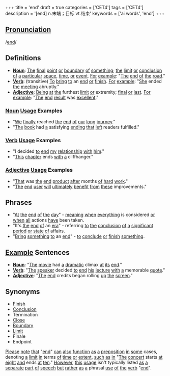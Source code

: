 +++
title = 'end'
draft = true
categories = ['CET4']
tags = ['CET4']
description = '[end] n.末端；目标 vt.结束'
keywords = ['ai words', 'end']
+++

## [Pronunciation](/post/pronunciation/)
/[end](/post/end/)/

## Definitions
- **[Noun](/post/noun/)**: [The](/post/the/) [final](/post/final/) [point](/post/point/) [or](/post/or/) [boundary](/post/boundary/) [of](/post/of/) [something](/post/something/); [the](/post/the/) [limit](/post/limit/) [or](/post/or/) [conclusion](/post/conclusion/) [of](/post/of/) [a](/post/a/) [particular](/post/particular/) [space](/post/space/), [time](/post/time/), [or](/post/or/) [event](/post/event/). [For](/post/for/) [example](/post/example/): "[The](/post/the/) [end](/post/end/) [of](/post/of/) [the](/post/the/) [road](/post/road/)." 
- **[Verb](/post/verb/)**: (transitive) [To](/post/to/) [bring](/post/bring/) [to](/post/to/) an [end](/post/end/) [or](/post/or/) [finish](/post/finish/). [For](/post/for/) [example](/post/example/): "[She](/post/she/) ended [the](/post/the/) [meeting](/post/meeting/) abruptly."
- **[Adjective](/post/adjective/)**: [Being](/post/being/) [at](/post/at/) [the](/post/the/) furthest [limit](/post/limit/) [or](/post/or/) extremity; [final](/post/final/) [or](/post/or/) [last](/post/last/). [For](/post/for/) [example](/post/example/): "[The](/post/the/) [end](/post/end/) [result](/post/result/) was [excellent](/post/excellent/)."

### [Noun](/post/noun/) [Usage](/post/usage/) Examples
- "[We](/post/we/) [finally](/post/finally/) reached [the](/post/the/) [end](/post/end/) [of](/post/of/) [our](/post/our/) [long](/post/long/) [journey](/post/journey/)."
- "[The](/post/the/) [book](/post/book/) had [a](/post/a/) satisfying [ending](/post/ending/) [that](/post/that/) [left](/post/left/) readers fulfilled."

### [Verb](/post/verb/) [Usage](/post/usage/) Examples
- "I decided [to](/post/to/) [end](/post/end/) [my](/post/my/) [relationship](/post/relationship/) [with](/post/with/) [him](/post/him/)."
- "[This](/post/this/) [chapter](/post/chapter/) ends [with](/post/with/) [a](/post/a/) cliffhanger."

### [Adjective](/post/adjective/) [Usage](/post/usage/) Examples
- "[That](/post/that/) was [the](/post/the/) [end](/post/end/) [product](/post/product/) [after](/post/after/) months [of](/post/of/) [hard](/post/hard/) [work](/post/work/)."
- "[The](/post/the/) [end](/post/end/) [user](/post/user/) [will](/post/will/) [ultimately](/post/ultimately/) [benefit](/post/benefit/) [from](/post/from/) [these](/post/these/) improvements."

## Phrases
- "[At](/post/at/) [the](/post/the/) [end](/post/end/) [of](/post/of/) [the](/post/the/) [day](/post/day/)" - [meaning](/post/meaning/) [when](/post/when/) [everything](/post/everything/) is considered [or](/post/or/) [when](/post/when/) [all](/post/all/) actions [have](/post/have/) been taken.
- "It's [the](/post/the/) [end](/post/end/) [of](/post/of/) an [era](/post/era/)" - referring [to](/post/to/) [the](/post/the/) [conclusion](/post/conclusion/) [of](/post/of/) [a](/post/a/) [significant](/post/significant/) [period](/post/period/) [or](/post/or/) [state](/post/state/) [of](/post/of/) affairs.
- "[Bring](/post/bring/) [something](/post/something/) [to](/post/to/) an [end](/post/end/)" - [to](/post/to/) [conclude](/post/conclude/) [or](/post/or/) [finish](/post/finish/) [something](/post/something/).

## [Example](/post/example/) Sentences
- **[Noun](/post/noun/)**: "[The](/post/the/) [movie](/post/movie/) had [a](/post/a/) [dramatic](/post/dramatic/) climax [at](/post/at/) [its](/post/its/) [end](/post/end/)."
- **[Verb](/post/verb/)**: "[The](/post/the/) [speaker](/post/speaker/) decided [to](/post/to/) [end](/post/end/) [his](/post/his/) [lecture](/post/lecture/) [with](/post/with/) [a](/post/a/) memorable [quote](/post/quote/)."
- **[Adjective](/post/adjective/)**: "[The](/post/the/) [end](/post/end/) credits began rolling [up](/post/up/) [the](/post/the/) [screen](/post/screen/)."

## Synonyms
- [Finish](/post/finish/)
- [Conclusion](/post/conclusion/)
- Termination
- [Close](/post/close/)
- [Boundary](/post/boundary/)
- [Limit](/post/limit/)
- Finale
- Endpoint

[Please](/post/please/) [note](/post/note/) [that](/post/that/) "[end](/post/end/)" [can](/post/can/) [also](/post/also/) [function](/post/function/) [as](/post/as/) [a](/post/a/) [preposition](/post/preposition/) [in](/post/in/) [some](/post/some/) cases, denoting [a](/post/a/) [limit](/post/limit/) [in](/post/in/) terms [of](/post/of/) [time](/post/time/) [or](/post/or/) [extent](/post/extent/), [such](/post/such/) [as](/post/as/) [in](/post/in/) "[The](/post/the/) [concert](/post/concert/) starts [at](/post/at/) [eight](/post/eight/) [and](/post/and/) ends [at](/post/at/) [ten](/post/ten/)." [However](/post/however/), [this](/post/this/) [usage](/post/usage/) isn't typically listed [as](/post/as/) [a](/post/a/) [separate](/post/separate/) [part](/post/part/) [of](/post/of/) [speech](/post/speech/) [but](/post/but/) [rather](/post/rather/) [as](/post/as/) [a](/post/a/) phrasal [use](/post/use/) [of](/post/of/) [the](/post/the/) [verb](/post/verb/) "[end](/post/end/)".
